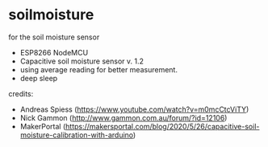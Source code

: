 # soilmoisture
for the soil moisture sensor
- ESP8266 NodeMCU 
- Capacitive soil moisture sensor v. 1.2
- using average reading for better measurement.
- deep sleep

  
credits: 
- Andreas Spiess (https://www.youtube.com/watch?v=m0mcCtcViTY)
- Nick Gammon (http://www.gammon.com.au/forum/?id=12106)
- MakerPortal  (https://makersportal.com/blog/2020/5/26/capacitive-soil-moisture-calibration-with-arduino)
